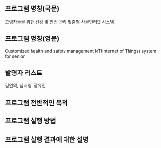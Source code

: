 ## 프로그램 명칭(국문)
고령자들을 위한 건강 및 안전 관리 맞춤형 사물인터넷 시스템

## 프로그램 명칭(영문)
Customized health and safety management IoT(Internet of Things) system for senior

## 발명자 리스트
김연의, 심서영, 장유진

## 프로그램 전반적인 목적

## 프로그램 실행 방법

## 프로그램 실행 결과에 대한 설명
